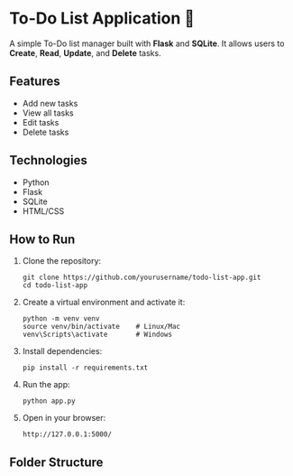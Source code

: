# To-Do List Application 📝

A simple To-Do list manager built with **Flask** and **SQLite**.
It allows users to **Create**, **Read**, **Update**, and **Delete** tasks.

## Features
- Add new tasks
- View all tasks
- Edit tasks
- Delete tasks

## Technologies
- Python
- Flask
- SQLite
- HTML/CSS

## How to Run
1. Clone the repository:
    ```
    git clone https://github.com/yourusername/todo-list-app.git
    cd todo-list-app
    ```

2. Create a virtual environment and activate it:
    ```
    python -m venv venv
    source venv/bin/activate    # Linux/Mac
    venv\Scripts\activate       # Windows
    ```

3. Install dependencies:
    ```
    pip install -r requirements.txt
    ```

4. Run the app:
    ```
    python app.py
    ```

5. Open in your browser:
    ```
    http://127.0.0.1:5000/
    ```

## Folder Structure
